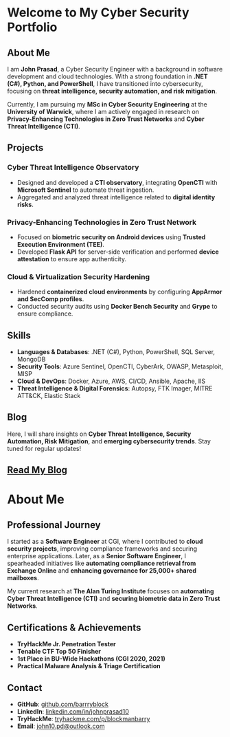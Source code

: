 # Welcome to My Cyber Security Portfolio

## About Me
I am **John Prasad**, a Cyber Security Engineer with a background in software development and cloud technologies. With a strong foundation in **.NET (C#), Python, and PowerShell**, I have transitioned into cybersecurity, focusing on **threat intelligence, security automation, and risk mitigation**.

Currently, I am pursuing my **MSc in Cyber Security Engineering** at the **University of Warwick**, where I am actively engaged in research on **Privacy-Enhancing Technologies in Zero Trust Networks** and **Cyber Threat Intelligence (CTI)**.

## Projects
### **Cyber Threat Intelligence Observatory**
- Designed and developed a **CTI observatory**, integrating **OpenCTI** with **Microsoft Sentinel** to automate threat ingestion.
- Aggregated and analyzed threat intelligence related to **digital identity risks**.

### **Privacy-Enhancing Technologies in Zero Trust Network**
- Focused on **biometric security on Android devices** using **Trusted Execution Environment (TEE)**.
- Developed **Flask API** for server-side verification and performed **device attestation** to ensure app authenticity.

### **Cloud & Virtualization Security Hardening**
- Hardened **containerized cloud environments** by configuring **AppArmor and SecComp profiles**.
- Conducted security audits using **Docker Bench Security** and **Grype** to ensure compliance.

## Skills
- **Languages & Databases**: .NET (C#), Python, PowerShell, SQL Server, MongoDB
- **Security Tools**: Azure Sentinel, OpenCTI, CyberArk, OWASP, Metasploit, MISP
- **Cloud & DevOps**: Docker, Azure, AWS, CI/CD, Ansible, Apache, IIS
- **Threat Intelligence & Digital Forensics**: Autopsy, FTK Imager, MITRE ATT&CK, Elastic Stack

## Blog
Here, I will share insights on **Cyber Threat Intelligence, Security Automation, Risk Mitigation**, and **emerging cybersecurity trends**. Stay tuned for regular updates!

[Read My Blog](./blog)
---

# About Me
## Professional Journey
I started as a **Software Engineer** at CGI, where I contributed to **cloud security projects**, improving compliance frameworks and securing enterprise applications. Later, as a **Senior Software Engineer**, I spearheaded initiatives like **automating compliance retrieval from Exchange Online** and **enhancing governance for 25,000+ shared mailboxes**.

My current research at **The Alan Turing Institute** focuses on **automating Cyber Threat Intelligence (CTI)** and **securing biometric data in Zero Trust Networks**.

## Certifications & Achievements
- **TryHackMe Jr. Penetration Tester**
- **Tenable CTF Top 50 Finisher**
- **1st Place in BU-Wide Hackathons (CGI 2020, 2021)**
- **Practical Malware Analysis & Triage Certification**

## Contact
- **GitHub**: [github.com/barrryblock](https://github.com/barrryblock)
- **LinkedIn**: [linkedin.com/in/johnprasad10](https://linkedin.com/in/johnprasad10)
- **TryHackMe**: [tryhackme.com/p/blockmanbarry](https://tryhackme.com/p/blockmanbarry)
- **Email**: john10.pd@outlook.com
